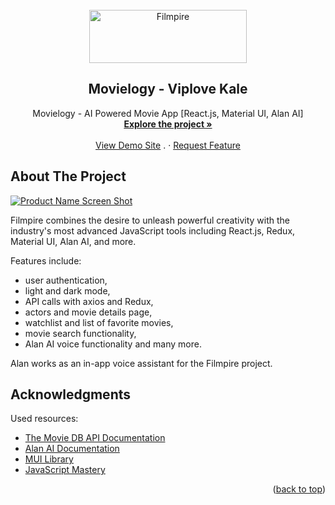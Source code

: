 <div id="top"></div>

<!-- PROJECT [othneildrew] SHIELDS -->

<!-- PROJECT LOGO -->
<br />
<div align="center">
  <a href="https://github.com/jovan-vukic/filmpire">
    <img src="src/assets/images/lightLogo.png" alt="Filmpire" width="252" height="85">
  </a>

  <h2 align="center">Movielogy - Viplove Kale</h2>

  <p align="center">
    Movielogy - AI Powered Movie App [React.js, Material UI, Alan AI]
    <br />
    <a href="https://github.com/jovan-vukic/filmpire"><strong>Explore the project »</strong></a>
    <br />
    <br />
    <a href="https://movielogy-viplove3541.netlify.app/">View Demo Site</a>
    .
    ·
    <a href="https://github.com/jovan-vukic/filmpire/issues">Request Feature</a>
  </p>
</div>

<!-- ABOUT THE PROJECT -->
## About The Project

[![Product Name Screen Shot][product-screenshot]](https://movielogy-viplove3541.netlify.app/)

Filmpire combines the desire to unleash powerful creativity with the industry's most advanced JavaScript tools including React.js, Redux, Material UI, Alan AI, and more.

Features include:
* user authentication,
* light and dark mode,
* API calls with axios and Redux,
* actors and movie details page,
* watchlist and list of favorite movies,
* movie search functionality,
* Alan AI voice functionality and many more.

Alan works as an in-app voice assistant for the Filmpire project.



<!-- ACKNOWLEDGMENTS -->
## Acknowledgments

Used resources:

* [The Movie DB API Documentation](https://developers.themoviedb.org/3/getting-started/introduction)
* [Alan AI Documentation](https://alan.app/docs/)
* [MUI Library](https://mui.com/)
* [JavaScript Mastery](https://www.jsmastery.pro/)

<p align="right">(<a href="#top">back to top</a>)</p>

<!-- MARKDOWN LINKS & IMAGES -->
[product-screenshot]: src/assets/images/screenshot.PNG
